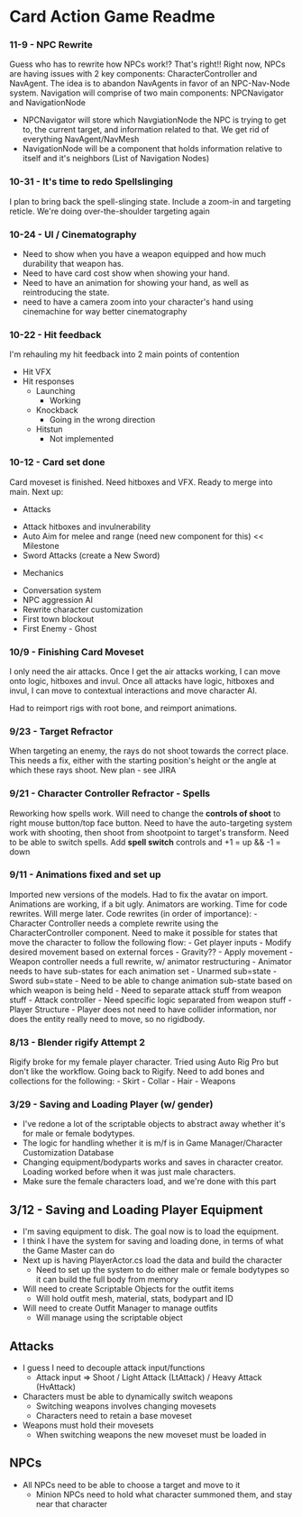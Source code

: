 # Card Action Game Readme

### 11-9 - NPC Rewrite
Guess who has to rewrite how NPCs work!? That's right!!
Right now, NPCs are having issues with 2 key components: CharacterController and NavAgent. The idea is to abandon NavAgents in favor of an NPC-Nav-Node system.
Navigation will comprise of two main components: NPCNavigator and NavigationNode
- NPCNavigator will store which NavgiationNode the NPC is trying to get to, the current target, and information related to that. We get rid of everything NavAgent/NavMesh
- NavigationNode will be a component that holds information relative to itself and it's neighbors (List of Navigation Nodes)


### 10-31 - It's time to redo Spellslinging
I plan to bring back the spell-slinging state. Include a zoom-in and targeting reticle. We're doing over-the-shoulder targeting again

### 10-24 - UI / Cinematography
- Need to show when you have a weapon equipped and how much durability that weapon has.
- Need to have card cost show when showing your hand.
- Need to have an animation for showing your hand, as well as reintroducing the state.
- need to have a camera zoom into your character's hand using cinemachine for way better cinematography

### 10-22 - Hit feedback
I'm rehauling my hit feedback into 2 main points of contention
- Hit VFX
- Hit responses
	- Launching
		- Working
	- Knockback
		- Going in the wrong direction
	- Hitstun
		- Not implemented

### 10-12 - Card set done
Card moveset is finished. Need hitboxes and VFX. Ready to merge into main. Next up:
* Attacks
- Attack hitboxes and invulnerability
- Auto Aim for melee and range (need new component for this) << Milestone
- Sword Attacks (create a New Sword)
* Mechanics
- Conversation system
- NPC aggression AI
- Rewrite character customization
- First town blockout
- First Enemy - Ghost

### 10/9 - Finishing Card Moveset
I only need the air attacks. Once I get the air attacks working, I can move onto logic, hitboxes and invul. Once all attacks have logic, hitboxes and invul, I can move to contextual interactions and move character AI.

Had to reimport rigs with root bone, and reimport animations.

### 9/23 - Target Refractor
When targeting an enemy, the rays do not shoot towards the correct place. This needs a fix, either with the starting position's height or the angle at which these rays shoot.
New plan - see JIRA

### 9/21 - Character Controller Refractor - Spells
Reworking how spells work. Will need to change the **controls of shoot** to right mouse button/top face button. Need to have the auto-targeting system work with shooting, then shoot from shootpoint to target's transform.
Need to be able to switch spells. Add **spell switch** controls and +1 = up && -1 = down

### 9/11 - Animations fixed and set up
Imported new versions of the models. Had to fix the avatar on import. Animations are working, if a bit ugly. Animators are working. Time for code rewrites. Will merge later.
Code rewrites (in order of importance):
	- Character Controller needs a complete rewrite using the CharacterController component. Need to make it possible for states that move the character to follow the following flow:
		- Get player inputs
		- Modify desired movement based on external forces
			- Gravity??
		- Apply movement
	- Weapon controller needs a full rewrite, w/ animator restructuring
		- Animator needs to have sub-states for each animation set
			- Unarmed sub=state
			- Sword sub=state
		- Need to be able to change animation sub-state based on which weapon is being held
		- Need to separate attack stuff from weapon stuff
	- Attack controller
		- Need specific logic separated from weapon stuff
	- Player Structure
		- Player does not need to have collider information, nor does the entity really need to move, so no rigidbody.

### 8/13 - Blender rigify Attempt 2
Rigify broke for my female player character. Tried using Auto Rig Pro but don't like the workflow. Going back to Rigify. Need to add bones and collections for the following:
	- Skirt
	- Collar
	- Hair
	- Weapons

### 3/29 - Saving and Loading Player (w/ gender)
- I've redone a lot of the scriptable objects to abstract away whether it's for male or female bodytypes.
- The logic for handling whether it is m/f is in Game Manager/Character Customization Database
- Changing equipment/bodyparts works and saves in character creator. Loading worked before when it was just male characters.
- Make sure the female characters load, and we're done with this part

## 3/12 - Saving and Loading Player Equipment
- I'm saving equipment to disk. The goal now is to load the equipment.
- I think I have the system for saving and loading done, in terms of what the Game Master can do
- Next up is having PlayerActor.cs load the data and build the character
	- Need to set up the system to do either male or female bodytypes so it can build the full body from memory
- Will need to create Scriptable Objects for the outfit items
	- Will hold outfit mesh, material, stats, bodypart and ID
- Will need to create Outfit Manager to manage outfits
	- Will manage using the scriptable object

## Attacks
- I guess I need to decouple attack input/functions
	- Attack input => Shoot / Light Attack (LtAttack) / Heavy Attack (HvAttack)
- Characters must be able to dynamically switch weapons
	- Switching weapons involves changing movesets
	- Characters need to retain a base moveset
- Weapons must hold their movesets
	- When switching weapons the new moveset must be loaded in
	
## NPCs
- All NPCs need to be able to choose a target and move to it
	- Minion NPCs need to hold what character summoned them, and stay near that character